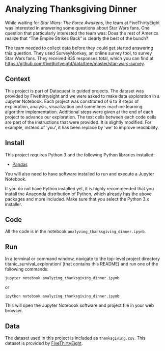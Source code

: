 # Analyzing Thanksgiving Dinner

While waiting for _Star Wars: The Force Awakens_, the team at FiveThirtyEight was interested in answering some questions about Star Wars fans. One question that particularly interested the team was: Does the rest of America realize that “The Empire Strikes Back” is clearly the best of the bunch?

The team needed to collect data before they could get started answering this question. They used SurveyMonkey, an online survey tool, to survey Star Wars fans. They received 835 responses total, which you can find at https://github.com/fivethirtyeight/data/tree/master/star-wars-survey. 

## Context 
This project is part of Dataquest.io guided projects. The dataset was provided by Fivethirtyeight and we were asked to make data exploration in a Jupyter Notebook. Each project was constituted of 6 to 8 steps of exploration, analysis, visualization and sometimes machine learning algorithm implementation. Additional steps were given at the end of each project to advance our exploration. The text cells between each code cells are part of the instructions that were provided. It is slightly modified. For example, instead of 'you', it has been replace by 'we' to improve readability. 

## Install
This project requires Python 3 and the following Python libraries installed:

- [Pandas](http://pandas.pydata.org/)

You will also need to have software installed to run and execute a Jupyter Notebook.

If you do not have Python installed yet, it is highly recommended that you install the Anaconda distribution of Python, which already has the above packages and more included. Make sure that you select the Python 3.x installer.

## Code
All the code is in the notebook `analyzing_thanksgiving_dinner.ipynb`.

## Run
In a terminal or command window, navigate to the top-level project directory titanic_survival_exploration/ (that contains this README) and run one of the following commands:

```
jupyter notebook analyzing_thanksgiving_dinner.ipynb
```

or
```
ipython notebook analyzing_thanksgiving_dinner.ipynb
```
This will open the Jupyter Notebook software and project file in your web browser.

## Data
The dataset used in this project is included as `thanksgiving.csv`. This dataset is provided by [FiveThirtyEight](https://github.com/fivethirtyeight/data/tree/master/thanksgiving-2015).
